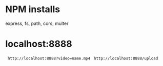 # NPM installs
express, fs, path, cors, multer

# localhost:8888
 ` http://localhost:8888?video=name.mp4`
 ` http://localhost:8888/upload`
